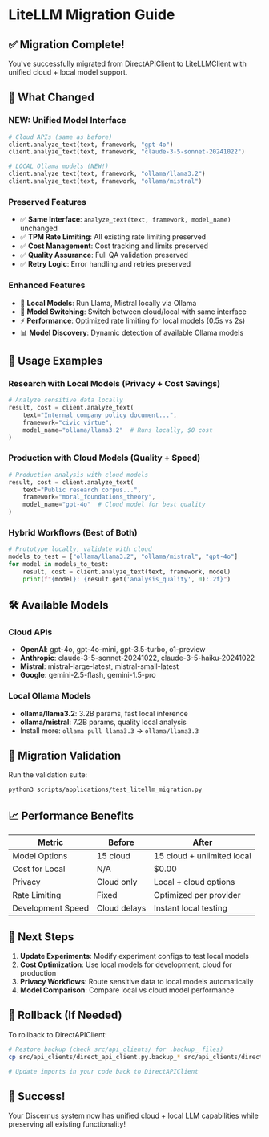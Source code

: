 # LiteLLM Migration Guide

## ✅ Migration Complete!

You've successfully migrated from DirectAPIClient to LiteLLMClient with unified cloud + local model support.

## 🔄 What Changed

### **NEW: Unified Model Interface**
```python
# Cloud APIs (same as before)
client.analyze_text(text, framework, "gpt-4o")
client.analyze_text(text, framework, "claude-3-5-sonnet-20241022")

# LOCAL Ollama models (NEW!)
client.analyze_text(text, framework, "ollama/llama3.2")
client.analyze_text(text, framework, "ollama/mistral")
```

### **Preserved Features**
- ✅ **Same Interface**: `analyze_text(text, framework, model_name)` unchanged
- ✅ **TPM Rate Limiting**: All existing rate limiting preserved
- ✅ **Cost Management**: Cost tracking and limits preserved  
- ✅ **Quality Assurance**: Full QA validation preserved
- ✅ **Retry Logic**: Error handling and retries preserved

### **Enhanced Features**
- 🚀 **Local Models**: Run Llama, Mistral locally via Ollama
- 🔄 **Model Switching**: Switch between cloud/local with same interface
- ⚡ **Performance**: Optimized rate limiting for local models (0.5s vs 2s)
- 📊 **Model Discovery**: Dynamic detection of available Ollama models

## 🎯 Usage Examples

### **Research with Local Models (Privacy + Cost Savings)**
```python
# Analyze sensitive data locally
result, cost = client.analyze_text(
    text="Internal company policy document...",
    framework="civic_virtue",
    model_name="ollama/llama3.2"  # Runs locally, $0 cost
)
```

### **Production with Cloud Models (Quality + Speed)**  
```python
# Production analysis with cloud models
result, cost = client.analyze_text(
    text="Public research corpus...",
    framework="moral_foundations_theory", 
    model_name="gpt-4o"  # Cloud model for best quality
)
```

### **Hybrid Workflows (Best of Both)**
```python
# Prototype locally, validate with cloud
models_to_test = ["ollama/llama3.2", "ollama/mistral", "gpt-4o"]
for model in models_to_test:
    result, cost = client.analyze_text(text, framework, model)
    print(f"{model}: {result.get('analysis_quality', 0):.2f}")
```

## 🛠️ Available Models

### **Cloud APIs**
- **OpenAI**: gpt-4o, gpt-4o-mini, gpt-3.5-turbo, o1-preview
- **Anthropic**: claude-3-5-sonnet-20241022, claude-3-5-haiku-20241022
- **Mistral**: mistral-large-latest, mistral-small-latest
- **Google**: gemini-2.5-flash, gemini-1.5-pro

### **Local Ollama Models**  
- **ollama/llama3.2**: 3.2B params, fast local inference
- **ollama/mistral**: 7.2B params, quality local analysis
- Install more: `ollama pull llama3.3` → `ollama/llama3.3`

## 🔧 Migration Validation

Run the validation suite:
```bash
python3 scripts/applications/test_litellm_migration.py
```

## 📈 Performance Benefits

| Metric | Before | After |
|--------|--------|-------|
| Model Options | 15 cloud | 15 cloud + unlimited local |
| Cost for Local | N/A | $0.00 |
| Privacy | Cloud only | Local + cloud options |
| Rate Limiting | Fixed | Optimized per provider |
| Development Speed | Cloud delays | Instant local testing |

## 🚀 Next Steps

1. **Update Experiments**: Modify experiment configs to test local models
2. **Cost Optimization**: Use local models for development, cloud for production
3. **Privacy Workflows**: Route sensitive data to local models automatically
4. **Model Comparison**: Compare local vs cloud model performance

## 🔄 Rollback (If Needed)

To rollback to DirectAPIClient:
```bash
# Restore backup (check src/api_clients/ for .backup_ files)
cp src/api_clients/direct_api_client.py.backup_* src/api_clients/direct_api_client.py

# Update imports in your code back to DirectAPIClient
```

## 🎉 Success!

Your Discernus system now has unified cloud + local LLM capabilities while preserving all existing functionality!
